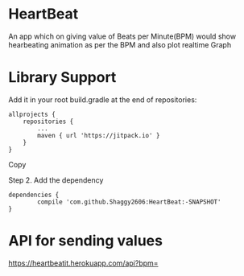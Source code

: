 # HeartBeat
An app which on giving value of Beats per Minute(BPM) would show hearbeating animation as per the BPM and also plot realtime Graph

# Library Support


Add it in your root build.gradle at the end of repositories:

	allprojects {
		repositories {
			...
			maven { url 'https://jitpack.io' }
		}
	}
Copy

Step 2. Add the dependency

	dependencies {
	        compile 'com.github.Shaggy2606:HeartBeat:-SNAPSHOT'
	}


# API for sending values
https://heartbeatit.herokuapp.com/api?bpm=
